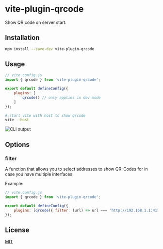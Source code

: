# vite-plugin-qrcode

Show QR code on server start.

## Installation

```bash
npm install --save-dev vite-plugin-qrcode
```

## Usage

```js
// vite.config.js
import { qrcode } from 'vite-plugin-qrcode';

export default defineConfig({
	plugins: [
		qrcode() // only applies in dev mode
	]
});
```

```bash
# start vite with host to show qrcode
vite --host
```

![CLI output](https://user-images.githubusercontent.com/34116392/181014171-aa511838-8122-48cf-ad9c-39f0368ee616.png)

## Options

### filter

A function that allows you to select addresses to show QR-Codes for in case you have multiple interfaces

Example:

```js
// vite.config.js
import { qrcode } from 'vite-plugin-qrcode';

export default defineConfig({
	plugins: [qrcode({ filter: (url) => url === 'http://192.168.1.1:4173' })]
});
```

## License

[MIT](./LICENSE)

